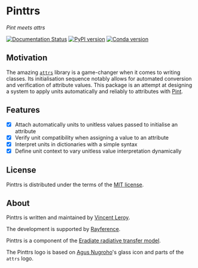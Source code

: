 # Pinttrs

*Pint meets attrs*

[![Documentation Status](https://readthedocs.org/projects/pinttrs/badge/?version=latest)](https://pinttrs.readthedocs.io/en/latest/?badge=latest)
[![PyPI version](https://badge.fury.io/py/pinttrs.svg)](https://badge.fury.io/py/pinttrs)
[![Conda version](https://anaconda.org/leroyv/pinttrs/badges/version.svg)](https://anaconda.org/leroyv/pinttrs/badges/version.svg)

## Motivation

The amazing [`attrs`](https://www.attrs.org) library is a game-changer when it 
comes to writing classes. Its initialisation sequence notably allows for 
automated conversion and verification of attribute values. This package is an 
attempt at designing a system to apply units automatically and reliably to 
attributes with [Pint](https://pint.readthedocs.io).

## Features

- [x] Attach automatically units to unitless values passed to initialise an attribute
- [x] Verify unit compatibility when assigning a value to an attribute
- [x] Interpret units in dictionaries with a simple syntax
- [x] Define unit context to vary unitless value interpretation dynamically

## License

Pinttrs is distributed under the terms of the 
[MIT license](https://choosealicense.com/licenses/mit/).

## About

Pinttrs is written and maintained by [Vincent Leroy](https://github.com/leroyvn).

The development is supported by [Rayference](https://www.rayference.eu).

Pinttrs is a component of the 
[Eradiate radiative transfer model](https://www.eradiate.eu).

The Pinttrs logo is based on 
[Agus Nugroho](https://www.iconfinder.com/nugrohoagus)'s glass icon and parts of 
the ``attrs`` logo.
